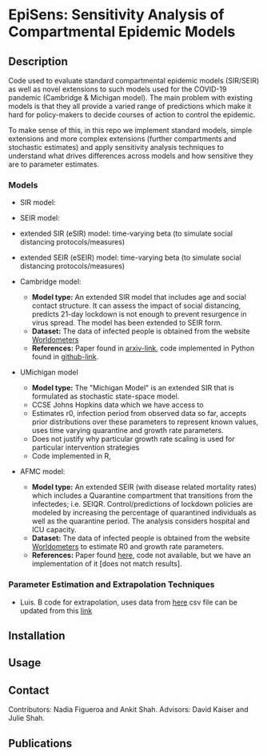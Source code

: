 # EpiSens: Sensitivity Analysis of Compartmental Epidemic Models

## Description
Code used to evaluate standard compartmental epidemic models (SIR/SEIR) as well as novel extensions to such models used for the COVID-19 pandemic (Cambridge & Michigan model). The main problem with existing models is that they all provide a varied range of predictions which make it hard for policy-makers to decide courses of action to control the epidemic. 

To make sense of this, in this repo we implement standard models, simple extensions and more complex extensions (further compartments and stochastic estimates) and apply sensitivity analysis techniques to understand what drives differences across models and how sensitive they are to parameter estimates.

### Models
* SIR model: 

* SEIR model:

* extended SIR (eSIR) model: time-varying beta (to simulate social distancing protocols/measures)

* extended SEIR (eSEIR) model: time-varying beta (to simulate social distancing protocols/measures)

* Cambridge model: 
  * **Model type:** An extended SIR model that includes age and social contact structure. It can assess the impact of social distancing, predicts 21-day lockdown is not enough to prevent resurgence in virus spread. The model has been extended to SEIR form.
  * **Dataset:** The data of infected people is obtained from the website [Worldometers](https://www.worldometers.info/coronavirus/)
  * **References:** Paper found in [arxiv-link](https://arxiv.org/pdf/2003.12055.pdf), code implemented in Python found in [github-link](https://github.com/rajeshrinet/pyross).

* UMichigan model 
  * **Model type:** The "Michigan Model" is an extended SIR that is formulated as stochastic state-space model. 
  * CCSE Johns Hopkins data which we have access to
  * Estimates r0, infection period from observed data so far, accepts prior distributions over these parameters to represent known values, uses time varying quarantine and growth rate parameters. 
  * Does not justify why particular growth rate scaling is used for particular intervention strategies
  * Code implemented in R, 

* AFMC model:
  * **Model type:** An extended SEIR (with disease related mortality rates) which includes a Quarantine compartment that transitions from the infectedes; i.e. SEIQR. Control/predictions of lockdown policies are modeled by increasing the percentage of quarantined individuals as well as the quarantine period. The analysis considers hospital and ICU capacity.
  * **Dataset:** The data of infected people is obtained from the website [Worldometers](https://www.worldometers.info/coronavirus/) to estimate R0 and growth rate parameters. 
  * **References:** Paper found [here](https://www.sciencedirect.com/science/article/pii/S0377123720300605?via%3Dihub), code not available, but we have an implementation of it [does not match results].


### Parameter Estimation and Extrapolation Techniques
* Luis. B code for extrapolation, uses data from [here](https://hgis.uw.edu/virus/) csv file can be updated from this [link](https://github.com/jakobzhao/virus/blob/master/assets/virus.csv)

## Installation


## Usage


## Contact
Contributors: Nadia Figueroa and Ankit Shah.
Advisors: David Kaiser and Julie Shah.

## Publications





